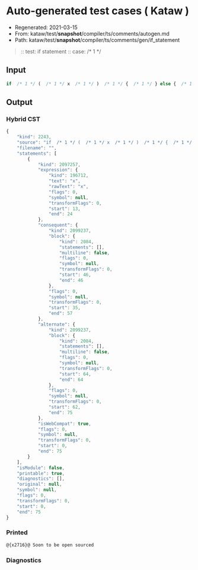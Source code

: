 # Auto-generated test cases ( Kataw )
- Regenerated: 2021-03-15
- From: kataw/test/__snapshot__/compiler/ts/comments/autogen.md
- Path: kataw/test/__snapshot__/compiler/ts/comments/gen/if_statement
> :: test: if statement
> :: case:  /* 1 */
## Input

`````js
if  /* 1 */ (  /* 1 */ x  /* 1 */ )  /* 1 */ {  /* 1 */ } else {  /* 1 */ }
`````

## Output

### Hybrid CST

```javascript
{
    "kind": 2243,
    "source": "if  /* 1 */ (  /* 1 */ x  /* 1 */ )  /* 1 */ {  /* 1 */ } else {  /* 1 */ }",
    "filename": "",
    "statements": [
        {
            "kind": 2097257,
            "expression": {
                "kind": 196712,
                "text": "x",
                "rawText": "x",
                "flags": 0,
                "symbol": null,
                "transformFlags": 0,
                "start": 13,
                "end": 24
            },
            "consequent": {
                "kind": 2099237,
                "block": {
                    "kind": 2084,
                    "statements": [],
                    "multiline": false,
                    "flags": 0,
                    "symbol": null,
                    "transformFlags": 0,
                    "start": 46,
                    "end": 46
                },
                "flags": 0,
                "symbol": null,
                "transformFlags": 0,
                "start": 35,
                "end": 57
            },
            "alternate": {
                "kind": 2099237,
                "block": {
                    "kind": 2084,
                    "statements": [],
                    "multiline": false,
                    "flags": 0,
                    "symbol": null,
                    "transformFlags": 0,
                    "start": 64,
                    "end": 64
                },
                "flags": 0,
                "symbol": null,
                "transformFlags": 0,
                "start": 62,
                "end": 75
            },
            "isWebCompat": true,
            "flags": 0,
            "symbol": null,
            "transformFlags": 0,
            "start": 0,
            "end": 75
        }
    ],
    "isModule": false,
    "printable": true,
    "diagnostics": [],
    "original": null,
    "symbol": null,
    "flags": 0,
    "transformFlags": 0,
    "start": 0,
    "end": 75
}
```

### Printed

```javascript
@{x2716}@ Soon to be open sourced
```

### Diagnostics

```javascript

```

